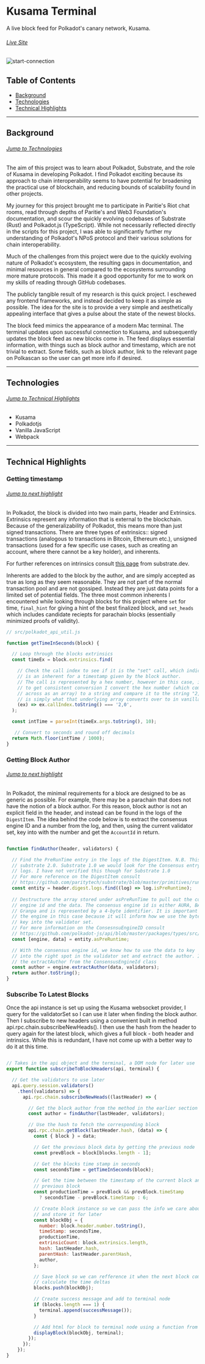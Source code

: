 # Kusama Terminal

A live block feed for Polkadot's canary network, Kusama.

###### [Live Site](https://emostov.github.io/kusama-terminal/dist/)

![start-connection](src/connect-original-long.gif "Start Connection")

## Table of Contents

* [Background](#background)
* [Technologies](#technologies)
* [Technical Highlights](#technical-highligths)

---

## Background

###### [Jump to Technologies](#technologies)

The aim of this project was to learn about Polkadot, Substrate, and the role of Kusama in developing Polkadot. I find Polkadot exciting because its approach to chain interoperability seems to have potential for broadening the practical use of blockchain, and reducing bounds of scalability found in other projects.

My journey for this project brought me to participate in Paritie's Riot chat rooms, read through depths of Paritie's and Web3 Foundation's documentation, and scour the quickly evolving codebases of Substrate (Rust) and Polkadot.js (TypeScript). While not necessarily reflected directly in the scripts for this project, I was able to significantly further my understanding of Polkadot's NPoS protocol and their various solutions for chain interoperability.

Much of the challenges from this project were due to the quickly evolving nature of Polkadot's ecosystem, the resulting gaps in documentation, and minimal resources in general compared to the ecosystems surrounding more mature protocols. This made it a good opportunity for me to work on my skills of reading through GitHub codebases.

The publicly tangible result of my research is this quick project. I eschewed any frontend frameworks, and instead decided to keep it as simple as possible. The idea for the site is to provide a very simple and aesthetically appealing interface that gives a pulse about the state of the newest blocks.

The block feed mimics the appearance of a modern Mac terminal. The terminal updates upon successful connection to Kusama, and subsequently updates the block feed as new blocks come in. The feed displays essential information, with things such as block author and timestamp, which are not trivial to extract. Some fields, such as block author, link to the relevant page on Polkascan so the user can get more info if desired.

---

## Technologies

###### [Jump to Technical Highlights](#technical-highlights)

* Kusama
* Polkadotjs
* Vanilla JavaScript
* Webpack

---

## Technical Highlights

### Getting timestamp

###### [Jump to next highlight](#getting-block-author)

In Polkadot, the block is divided into two main parts, Header and Extrinsics. Extrinsics represent any information that is external to the blockchain. Because of the generalizability of Polkadot, this means more than just signed transactions. There are three types of extrinsics:: signed transactions (analogous to transactions in Bitcoin, Ethereum etc.), unsigned transactions (used for a few specific use cases, such as creating an account, where there cannot be a key holder), and inherents.

For further references on intrinsics consult [this page](https://substrate.dev/docs/en/next/conceptual/node/extrinsics) from substrate.dev.

Inherents are added to the block by the author, and are simply accepted as true as long as they seem reasonable. They are not part of the normal transaction pool and are not gossiped. Instead they are just data points for a limited set of potential fields. The three most common inherents I encountered while looking through blocks for this project where ```set``` for time, ```final_hint``` for giving a hint of the best finalized block, and ```set_heads``` which includes candidate reciepts for parachain blocks (essentially minimized proofs of validity).

```javascript
// src/polkadot_api_util.js

function getTimeInSeconds(block) {

  // Loop through the blocks extrinsics
  const timeEx = block.extrinsics.find(

    // Check the call index to see if it is the "set" call, which indicates it
    // is an inherent for a timestamp given by the block author.
    // The call is represented by a hex number, however in this case, in order
    // to get consistent conversion I convert the hex number (which comes
    // across as an array) to a string and compare it to the string "2,0", which
    // is simply what that underlying array converts over to in vanilla js.
    (ex) => ex.callIndex.toString() === '2,0',
  );

  const intTime = parseInt(timeEx.args.toString(), 10);

   // Convert to seconds and round off decimals
  return Math.floor(intTime / 1000);
}

```

### Getting Block Author

###### [Jump to next highlight](#subscribe-to-latest-blocks)

In Polkadot, the minimal requirements for a block are designed to be as generic as possible. For example, there may be a parachain that does not have the notion of a block author. For this reason, block author is not an explicit field in the header, and instead can be found in the logs of the ```DigestItem```. The idea behind the code below is to extract the consensus engine ID and a number from the log, and then, using the current validator set, key into with the number and get the ```AccountId``` in return.

```javascript

function findAuthor(header, validators) {

  // Find the PreRunTime entry in the logs of the DigestItem. N.B. This is for
  // substrate 2.0. Substrate 1.0 we would look for the Consensus entry in the
  // logs. I have not verified this though for Substrate 1.0
  // For more reference on the DigestItem consult
  // https://github.com/paritytech/substrate/blob/master/primitives/runtime/src/generic/digest.rs
  const entity = header.digest.logs.find((log) => log.isPreRuntime);
  
  // Destructure the array stored under asPreRunTime to pull out the consensus
  // engine id and the data. The consensus engine id is either AURA, BABE, or
  // Granpa and is represented by a 4-byte identifier. It is important to know
  // the engine in this case because it will inform how we use the byte data to
  // key into the validator set.
  // For more information on the ConsesnsuEngineID consult 
  // https://github.com/polkadot-js/api/blob/master/packages/types/src/generic/ConsensusEngineId.tsq
  const [engine, data] = entity.asPreRuntime;

  // With the consensus engine id, we know how to use the data to key
  // into the right spot in the validator set and extract the author. I rely on
  // the extractAuthor from the ConsensusEngineId class
  const author = engine.extractAuthor(data, validators);
  return author.toString();
}

```

### Subscribe To Latest Blocks

Once the api instance is set up using the Kusama websocket provider, I query for the validatorSet so I can use it later when finding the block author. Then I subscribe to new headers using a convenient built in method api.rpc.chain.subscribeNewHeads(). I then use the hash from the header to query again for the latest block, which gives a full block - both header and intrinsics. While this is redundant, I have not come up with a better way to do it at this time.

```javascript

// Takes in the api object and the terminal, a DOM node for later use
export function subscribeToBlockHeaders(api, terminal) {

  // Get the validators to use later
  api.query.session.validators()
    .then((validators) => {
      api.rpc.chain.subscribeNewHeads((lastHeader) => {

        // Get the block author from the method in the earlier section
        const author = findAuthor(lastHeader, validators);

        // Use the hash to fetch the corresponding block
        api.rpc.chain.getBlock(lastHeader.hash, (data) => {
          const { block } = data;

          // Get the previous block data by getting the previous node
          const prevBlock = block[blocks.length - 1];

          // Get the blocks time stamp in seconds
          const secondsTime = getTimeInSeconds(block);

          // Get the time between the timestamp of the current block and the
          // previous block
          const productionTime = prevBlock && prevBlock.timeStamp
            ? secondsTime - prevBlock.timeStamp : 6;

          // Create block instance so we can pass the info we care about around
          // and store it for later
          const blockObj = {
            number: block.header.number.toString(),
            timeStamp: secondsTime,
            productionTime,
            extrinsicCount: block.extrinsics.length,
            hash: lastHeader.hash,
            parentHash: lastHeader.parentHash,
            author,
          };

          // Save block so we can refference it when the next block comes to
          // calculate the time deltas
          blocks.push(blockObj);

          // Create success message and add to terminal node
          if (blocks.length === 1) {
            terminal.append(successMessage());
          }

          // Add html for block to terminal node using a function from utils.js
          displayBlock(blockObj, terminal);
        });
      });
    });
}

```
